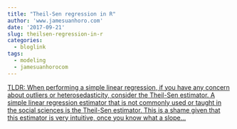 ```yaml
---
title: "Theil-Sen regression in R"
author: 'www.jamesuanhoro.com'
date: '2017-09-21'
slug: theilsen-regression-in-r
categories:
  - bloglink
tags:
  - modeling
  - jamesuanhorocom
---
```


[TLDR: When performing a simple linear regression, if you have any concern about outliers or heterosedasticity, consider the Theil-Sen estimator. A simple linear regression estimator that is not commonly used or taught in the social sciences is the Theil-Sen estimator. This is a shame given that this estimator is very intuitive, once you know what a slope...<click to read more>](https://www.jamesuanhoro.com/post/2017/09/21/theil-sen-regression-in-r/)

